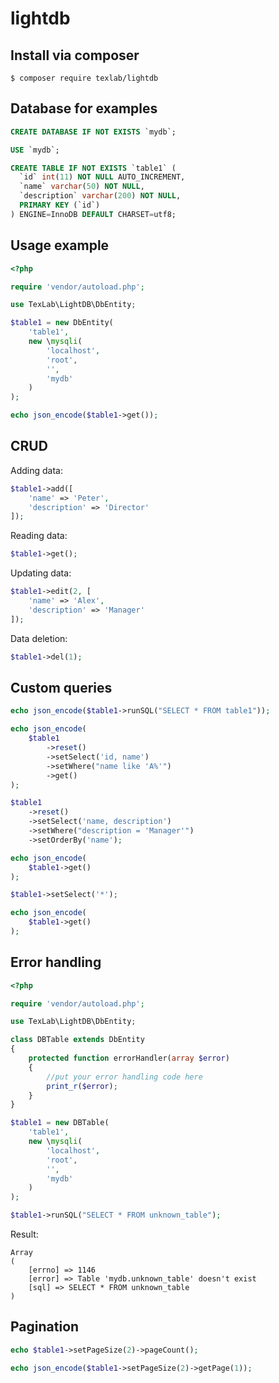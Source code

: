 # lightdb

## Install via composer

```
$ composer require texlab/lightdb
```

## Database for examples
```sql
CREATE DATABASE IF NOT EXISTS `mydb`;

USE `mydb`;

CREATE TABLE IF NOT EXISTS `table1` (
  `id` int(11) NOT NULL AUTO_INCREMENT,
  `name` varchar(50) NOT NULL,
  `description` varchar(200) NOT NULL,
  PRIMARY KEY (`id`)
) ENGINE=InnoDB DEFAULT CHARSET=utf8;
```

## Usage example

```php
<?php

require 'vendor/autoload.php';

use TexLab\LightDB\DbEntity;

$table1 = new DbEntity(
    'table1',
    new \mysqli(
        'localhost',
        'root',
        '',
        'mydb'
    )
);

echo json_encode($table1->get());
```

## CRUD
Adding data:
```php
$table1->add([
    'name' => 'Peter',
    'description' => 'Director'
]);
```

Reading data:
```php
$table1->get();
```

Updating data:
```php
$table1->edit(2, [
    'name' => 'Alex',
    'description' => 'Manager'
]);
```

Data deletion:
```php
$table1->del(1);
```
## Custom queries

```php
echo json_encode($table1->runSQL("SELECT * FROM table1"));
```

```php
echo json_encode(
    $table1
        ->reset()
        ->setSelect('id, name')
        ->setWhere("name like 'A%'")
        ->get()
);
```

```php
$table1
    ->reset()
    ->setSelect('name, description')
    ->setWhere("description = 'Manager'")
    ->setOrderBy('name');

echo json_encode(
    $table1->get()
);

$table1->setSelect('*');

echo json_encode(
    $table1->get()
);
```
## Error handling

```php
<?php

require 'vendor/autoload.php';

use TexLab\LightDB\DbEntity;

class DBTable extends DbEntity
{
    protected function errorHandler(array $error)
    {
        //put your error handling code here
        print_r($error);
    }
}

$table1 = new DBTable(
    'table1',
    new \mysqli(
        'localhost',
        'root',
        '',
        'mydb'
    )
);

$table1->runSQL("SELECT * FROM unknown_table");
```
Result:
```
Array
(
    [errno] => 1146
    [error] => Table 'mydb.unknown_table' doesn't exist
    [sql] => SELECT * FROM unknown_table
)
```
## Pagination

```php
echo $table1->setPageSize(2)->pageCount();
```

```php
echo json_encode($table1->setPageSize(2)->getPage(1));
```





